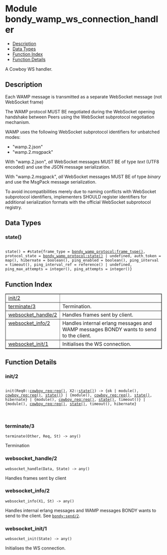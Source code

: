 

# Module bondy_wamp_ws_connection_handler #
* [Description](#description)
* [Data Types](#types)
* [Function Index](#index)
* [Function Details](#functions)

A Cowboy WS handler.

<a name="description"></a>

## Description ##

Each WAMP message is transmitted as a separate WebSocket message
(not WebSocket frame)

The WAMP protocol MUST BE negotiated during the WebSocket opening
handshake between Peers using the WebSocket subprotocol negotiation
mechanism.

WAMP uses the following WebSocket subprotocol identifiers for
unbatched modes:

*  "wamp.2.json"
*  "wamp.2.msgpack"

With "wamp.2.json", _all_ WebSocket messages MUST BE of type *text*
(UTF8 encoded) and use the JSON message serialization.

With "wamp.2.msgpack", _all_ WebSocket messages MUST BE of type
*binary* and use the MsgPack message serialization.

To avoid incompatibilities merely due to naming conflicts with
WebSocket subprotocol identifiers, implementers SHOULD register
identifiers for additional serialization formats with the official
WebSocket subprotocol registry.
<a name="types"></a>

## Data Types ##




### <a name="type-state">state()</a> ###


<pre><code>
state() = #state{frame_type = <a href="bondy_wamp_protocol.md#type-frame_type">bondy_wamp_protocol:frame_type()</a>, protocol_state = <a href="bondy_wamp_protocol.md#type-state">bondy_wamp_protocol:state()</a> | undefined, auth_token = map(), hibernate = boolean(), ping_enabled = boolean(), ping_interval = timeout(), ping_interval_ref = reference() | undefined, ping_max_attempts = integer(), ping_attempts = integer()}
</code></pre>

<a name="index"></a>

## Function Index ##


<table width="100%" border="1" cellspacing="0" cellpadding="2" summary="function index"><tr><td valign="top"><a href="#init-2">init/2</a></td><td></td></tr><tr><td valign="top"><a href="#terminate-3">terminate/3</a></td><td>
Termination.</td></tr><tr><td valign="top"><a href="#websocket_handle-2">websocket_handle/2</a></td><td>
Handles frames sent by client.</td></tr><tr><td valign="top"><a href="#websocket_info-2">websocket_info/2</a></td><td>
Handles internal erlang messages and WAMP messages BONDY wants to send to the
client.</td></tr><tr><td valign="top"><a href="#websocket_init-1">websocket_init/1</a></td><td>
Initialises the WS connection.</td></tr></table>


<a name="functions"></a>

## Function Details ##

<a name="init-2"></a>

### init/2 ###

<pre><code>
init(Req0::<a href="cowboy_req.md#type-req">cowboy_req:req()</a>, X2::<a href="#type-state">state()</a>) -&gt; {ok | module(), <a href="cowboy_req.md#type-req">cowboy_req:req()</a>, <a href="#type-state">state()</a>} | {module(), <a href="cowboy_req.md#type-req">cowboy_req:req()</a>, <a href="#type-state">state()</a>, hibernate} | {module(), <a href="cowboy_req.md#type-req">cowboy_req:req()</a>, <a href="#type-state">state()</a>, timeout()} | {module(), <a href="cowboy_req.md#type-req">cowboy_req:req()</a>, <a href="#type-state">state()</a>, timeout(), hibernate}
</code></pre>
<br />

<a name="terminate-3"></a>

### terminate/3 ###

`terminate(Other, Req, St) -> any()`

Termination

<a name="websocket_handle-2"></a>

### websocket_handle/2 ###

`websocket_handle(Data, State) -> any()`

Handles frames sent by client

<a name="websocket_info-2"></a>

### websocket_info/2 ###

`websocket_info(X1, St) -> any()`

Handles internal erlang messages and WAMP messages BONDY wants to send to the
client. See [`bondy:send/2`](bondy.md#send-2).

<a name="websocket_init-1"></a>

### websocket_init/1 ###

`websocket_init(State) -> any()`

Initialises the WS connection.

